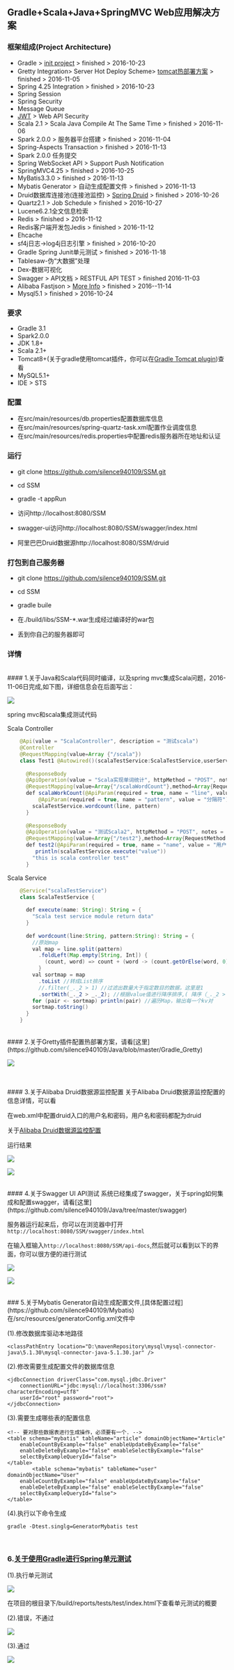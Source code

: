 ## Gradle+Scala+Java+SpringMVC Web应用解决方案

### 框架组成(Project Architecture)

- Gradle > [init project](https://github.com/silence940109/Java/tree/master/Gradle_STS_Create) > finished > 2016-10-23
- Gretty Integration> Server Hot Deploy Scheme> [tomcat热部署方案](https://github.com/silence940109/Java/tree/master/Gradle_Gretty) > finished > 2016-11-05
- Spring 4.25 Integration > finished > 2016-10-23
- Spring Session
- Spring Security
- Message Queue
- [JWT](https://github.com/auth0/java-jwt) > Web API Security
- Scala 2.1 > Scala Java Compile At The Same Time > finished > 2016-11-06
- Spark 2.0.0 > 服务器平台搭建 > finished > 2016-11-04
- Spring-Aspects Transaction > finished > 2016-11-13
- Spark 2.0.0 任务提交
- Spring WebSocket API > Support Push Notification
- SpringMVC4.25 > finished > 2016-10-25
- MyBatis3.3.0 > finished > 2016-11-13
- Mybatis Generator > 自动生成配置文件 > finished > 2016-11-13
- Druid数据库连接池(连接池监控) > [Spring Druid](https://github.com/silence940109/Java/tree/master/Alibaba_Druid) > finished > 2016-10-26
- Quartz2.1 > Job Schedule > finished > 2016-10-27
- Lucene6.2.1全文信息检索
- Redis > finished > 2016-11-12
- Redis客户端开发包Jedis > finished > 2016-11-12
- Ehcache
- sf4j日志->log4j日志引擎 > finished > 2016-10-20
- Gradle Spring Junit单元测试 > finished > 2016-11-18
- Tablesaw-伪“大数据”处理
- Dex-数据可视化
- Swagger > API文档 > RESTFUL API TEST > finished 2016-11-03
- Alibaba Fastjson > [More Info](https://github.com/alibaba/fastjson) > finished > 2016--11-14
- Mysql5.1 > finished > 2016-10-24

### 要求

- Gradle 3.1
- Spark2.0.0
- JDK 1.8+
- Scala 2.1+
- Tomcat8+(关于gradle使用tomcat插件，你可以在[Gradle Tomcat plugin](https://plugins.gradle.org/plugin/com.bmuschko.tomcat))查看
- MySQL5.1+
- IDE > STS

### 配置

- 在src/main/resources/db.properties配置数据库信息
- 在src/main/resources/spring-quartz-task.xml配置作业调度信息
- 在src/main/resources/redis.properties中配置redis服务器所在地址和认证

### 运行

- git clone https://github.com/silence940109/SSM.git

- cd SSM 

- gradle -t appRun

- 访问http://localhost:8080/SSM 

- swagger-ui访问http://localhost:8080/SSM/swagger/index.html

- 阿里巴巴Druid数据源http://localhost:8080/SSM/druid

### 打包到自己服务器

- git clone https://github.com/silence940109/SSM.git

- cd SSM

- gradle buile

- 在./build/libs/SSM-*.war生成经过编译好的war包

- 丢到你自己的服务器即可

### 详情
<br>
#### 1.关于Java和Scala代码同时编译，以及spring mvc集成Scala问题，2016-11-06日完成,如下图，详细信息会在后面写出：

![](https://github.com/silence940109/Java/blob/master/SpringMVC_Scala/image/index.png)

spring mvc和scala集成测试代码

Scala Controller
```Java
	@Api(value = "ScalaController", description = "测试scala")
	@Controller
	@RequestMapping(value=Array {"/scala"})
	class Test1 @Autowired()(scalaTestService:ScalaTestService,userService:UserService){
	  
	  @ResponseBody
	  @ApiOperation(value = "Scala实现单词统计", httpMethod = "POST", notes = "scalaWordCount")
	  @RequestMapping(value=Array{"/scalaWordCount"},method=Array{RequestMethod.POST})
	  def scalaWorkCount(@ApiParam(required = true, name = "line", value = "给定的字符串") @RequestParam(value = "line") line:String,
	      @ApiParam(required = true, name = "pattern", value = "分隔符") @RequestParam(value = "pattern") pattern:String):String = {
	    scalaTestService.wordcount(line, pattern)
	  }
	  
	  @ResponseBody
	  @ApiOperation(value = "测试Scala2", httpMethod = "POST", notes = "testScala2")
	  @RequestMapping(value=Array{"/test2"},method=Array{RequestMethod.POST})
	  def test2(@ApiParam(required = true, name = "name", value = "用户姓名") @RequestParam(value = "name") name:String):String = {
	     println(scalaTestService.execute("value"))
	    "this is scala controller test"
	  }
```
Scala Service
```Java	
	@Service("scalaTestService")
	class ScalaTestService {
	
	  def execute(name: String): String = {
	    "Scala test service module return data"
	  }
	
	  def wordcount(line:String, pattern:String): String = {
	    //原始map
	    val map = line.split(pattern)
	      .foldLeft(Map.empty[String, Int]) {
	        (count, word) => count + (word -> (count.getOrElse(word, 0) + 1))
	      }
	    val sortmap = map
	      .toList //转成List排序
	      //.filter(_._2 > 1) //过滤出数量大于指定数目的数据，这里是1
	      .sortWith(_._2 > _._2); //根据value值进行降序排序,( 降序（_._2 > _._2）升序(_._2 < _._2) )
	    for (pair <- sortmap) println(pair) //遍历Map，输出每一个kv对
	    sortmap.toString()
	  }
	}
```
<br>
#### 2.关于Gretty插件配置热部署方案，请看[这里](https://github.com/silence940109/Java/blob/master/Gradle_Gretty)

![](https://github.com/silence940109/Java/blob/master/Gradle_Gretty/image/1.png)

<br>
<br>
#### 3.关于Alibaba Druid数据源监控配置
关于Alibaba Druid数据源监控配置的信息详情，可以看

在web.xml中配置druid入口的用户名和密码，用户名和密码都配为druid

关于[Alibaba Druid数据源监控配置](https://github.com/silence940109/Java/tree/master/Alibaba_Druid)

运行结果

![](https://github.com/silence940109/Java/blob/master/Alibaba_Druid/1.png)

![](https://github.com/silence940109/Java/blob/master/Alibaba_Druid/2.png)

<br>
#### 4.关于Swagger UI API测试
系统已经集成了swagger，关于spring如何集成和配置swagger，请看[这里](https://github.com/silence940109/Java/tree/master/swagger)

服务器运行起来后，你可以在浏览器中打开`http://localhost:8080/SSM/swagger/index.html`

在输入框输入`http://localhost:8080/SSM/api-docs`,然后就可以看到以下的界面，你可以很方便的进行测试

![](https://github.com/silence940109/Java/blob/master/swagger/image/index.png)

![](https://github.com/silence940109/Java/blob/master/swagger/image/swagger-request.png)

<br>
### 5.关于Mybatis Generator自动生成配置文件,[具体配置过程](https://github.com/silence940109/Mybatis)
在/src/resources/generatorConfig.xml文件中

(1).修改数据库驱动本地路径

	<classPathEntry location="D:\mavenRepository\mysql\mysql-connector-java\5.1.30\mysql-connector-java-5.1.30.jar" />

(2).修改需要生成配置文件的数据库信息

	<jdbcConnection driverClass="com.mysql.jdbc.Driver"
		connectionURL="jdbc:mysql://localhost:3306/ssm?characterEncoding=utf8"
		userId="root" password="root">
	</jdbcConnection>

(3).需要生成哪些表的配置信息

	<!-- 要对那些数据表进行生成操作，必须要有一个. -->
	<table schema="mybatis" tableName="article" domainObjectName="Article"
		enableCountByExample="false" enableUpdateByExample="false"
		enableDeleteByExample="false" enableSelectByExample="false"
		selectByExampleQueryId="false">
	</table>
			<table schema="mybatis" tableName="user" domainObjectName="User"
		enableCountByExample="false" enableUpdateByExample="false"
		enableDeleteByExample="false" enableSelectByExample="false"
		selectByExampleQueryId="false">
	</table>

(4).执行以下命令生成

	gradle -Dtest.singlg=GeneratorMybatis test

<br>

### 6.[关于使用Gradle进行Spring单元测试](https://github.com/silence940109/Java/tree/master/Gradle_Test)

(1).执行单元测试

![](https://github.com/silence940109/Java/blob/master/Gradle_Test/image/2.png)

在项目的根目录下/build/reports/tests/test/index.html下查看单元测试的概要

(2).错误，不通过

![](https://github.com/silence940109/Java/blob/master/Gradle_Test/image/1.png)

(3).通过

![](https://github.com/silence940109/Java/blob/master/Gradle_Test/image/3.png)